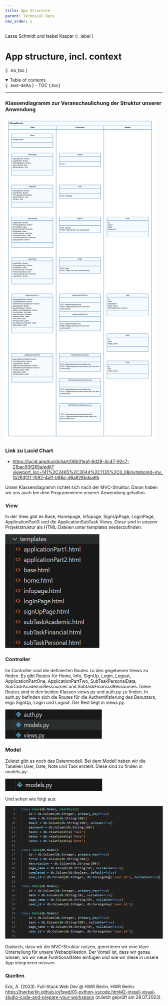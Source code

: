 ```yaml
---
title: App Structure
parent: Technical Docs
nav_order: 1
---
```


Lasse Schmidt und Isabel Kaspar
{: .label }

# App structure, incl. context

{: .no_toc }

<details open markdown="block">
  <summary>
    Table of contents
  </summary>
  {: .text-delta }
- TOC
{:toc}
</details>

---

### Klassendiagramm zur Veranschaulichung der Struktur unserer Anwendung

![Rookie Coders Klassendiagramm](../assets/images/RookieCodersKlassendiagramm.png)

### Link zu Lucid Chart
- https://lucid.app/lucidchart/06b31ea1-8d28-4c47-92c7-21bac93f265a/edit?viewport_loc=141%2C2465%2C3044%2C1135%2C0_0&invitationId=inv_1b263f21-f592-4aff-b86a-d6a828bdaa6b

Unser Klassendiagramm richtet sich nach der MVC-Struktur. Daran haben wir uns auch bei dem Programmieren unserer Anwendung gehalten. 

### View

In der View gibt es Base, Homepage, Infopage, SignUpPage, LoginPage, ApplicationPartX und die ApplicationSubTask Views. Diese sind in unserer Projektstruktur als HTML-Dateien unter templates  wiederzufinden: 

![HTML-Struktur](../assets/images/HTMLStruktur.png)

### Controller

Im Controller sind die definierten Routes zu den gegebenen Views zu finden. Es gibt Routes für Home, Info, SignUp, Login, Logout, ApplicationPartOne, ApplicationPartTwo, SubTaskPersonalData, SubTaskAcademicRessources und SubtaskFinancialRessources. Diese Routes sind in den beiden Klassen views.py und auth.py zu finden. In auth.py befinden sich die Routes für die Authentifizierung des Benutzers, ergo SignUp, Login und Logout. Der Rest liegt in views.py. 

![HTML-Struktur](../assets/images/HTMLStruktur1.png)

### Model

Zuletzt gibt es noch das Datenmodell. Bei dem Modell haben wir die Tabellen User, Date, Note und Task erstellt. Diese sind zu finden in models.py: 

![HTML-Struktur](../assets/images/HTMLStruktur2.png)

Und sehen wie folgt aus: 

![HTML-Struktur](../assets/images/modelspy.png)

Dadurch, dass wir die MVC-Struktur nutzen, generieren wir eine klare Unterteilung für unsere Webapplikation. Der Vorteil ist, dass wir genau wissen, wo wir neue Funktionalitäten einfügen und wie wir diese in unsere App integrieren müssen.

### Quellen
Eck, A. (2023). Full-Stack Web Dev @ HWR Berlin. HWR Berlin. https://hwrberlin.github.io/fswd/01-python-vscode.html#2-install-visual-studio-code-and-prepare-your-workspace (zuletzt geprüft am 28.07.2023).






